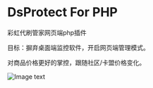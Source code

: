 # DsProtect For PHP
彩虹代刷管家网页端php插件

目标：摒弃桌面端监控软件，开启网页端管理模式。

对商品价格更好的掌控，跟随社区/卡盟价格变化。

![Image text](https://camo.githubusercontent.com/ad119d224a7e27df639d6d9af7c6185b9e0de6a6/687474703a2f2f63646e2e646b66697273742e636e2f515125453625383825414125453525394225424532303138303430383136303735332e706e67)